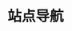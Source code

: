 # 站点导航

<script setup>
  import NavLink from '../components/NavLink.vue'
  import {NAV_DATA} from './navData.js'
</script>

<NavLink :list="NAV_DATA" />
